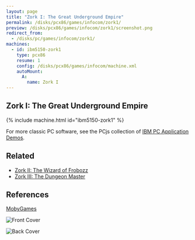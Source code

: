 ```yaml
---
layout: page
title: "Zork I: The Great Underground Empire"
permalink: /disks/pcx86/games/infocom/zork1/
preview: /disks/pcx86/games/infocom/zork1/screenshot.png
redirect_from:
  - /disks/pc/games/infocom/zork1/
machines:
  - id: ibm5150-zork1
    type: pcx86
    resume: 1
    config: /disks/pcx86/games/infocom/machine.xml
    autoMount:
      A:
        name: Zork I
---
```


Zork I: The Great Underground Empire
------------------------------------

{% include machine.html id="ibm5150-zork1" %}

For more classic PC software, see the PCjs collection of [IBM PC Application Demos](/apps/pcx86/).

Related
-------

* [Zork II: The Wizard of Frobozz](../zork2/)
* [Zork III: The Dungeon Master](../zork3/)

References
----------

[MobyGames](http://www.mobygames.com/game/zork-the-great-underground-empire)

![Front Cover](http://www.mobygames.com/images/covers/l/2934-zork-the-great-underground-empire-dos-front-cover.jpg)

![Back Cover](http://www.mobygames.com/images/covers/l/1742-zork-the-great-underground-empire-dos-back-cover.jpg)
